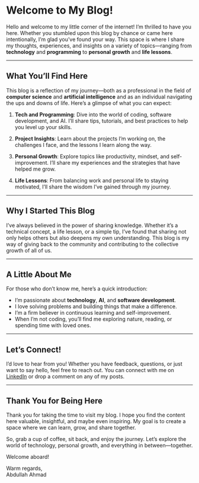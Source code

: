 # Welcome to My Blog!

Hello and welcome to my little corner of the internet! I’m thrilled to have you here. Whether you stumbled upon this blog by chance or came here intentionally, I’m glad you’ve found your way. This space is where I share my thoughts, experiences, and insights on a variety of topics—ranging from **technology** and **programming** to **personal growth** and **life lessons**.

---

## What You’ll Find Here

This blog is a reflection of my journey—both as a professional in the field of **computer science** and **artificial intelligence** and as an individual navigating the ups and downs of life. Here’s a glimpse of what you can expect:

1. **Tech and Programming**: Dive into the world of coding, software development, and AI. I’ll share tips, tutorials, and best practices to help you level up your skills.
   
2. **Project Insights**: Learn about the projects I’m working on, the challenges I face, and the lessons I learn along the way.

3. **Personal Growth**: Explore topics like productivity, mindset, and self-improvement. I’ll share my experiences and the strategies that have helped me grow.

4. **Life Lessons**: From balancing work and personal life to staying motivated, I’ll share the wisdom I’ve gained through my journey.

---

## Why I Started This Blog

I’ve always believed in the power of sharing knowledge. Whether it’s a technical concept, a life lesson, or a simple tip, I’ve found that sharing not only helps others but also deepens my own understanding. This blog is my way of giving back to the community and contributing to the collective growth of all of us.

---

## A Little About Me

For those who don’t know me, here’s a quick introduction:
- I’m passionate about **technology**, **AI**, and **software development**.
- I love solving problems and building things that make a difference.
- I’m a firm believer in continuous learning and self-improvement.
- When I’m not coding, you’ll find me exploring nature, reading, or spending time with loved ones.

---

## Let’s Connect!

I’d love to hear from you! Whether you have feedback, questions, or just want to say hello, feel free to reach out. You can connect with me on [LinkedIn](#) or drop a comment on any of my posts.

---

## Thank You for Being Here

Thank you for taking the time to visit my blog. I hope you find the content here valuable, insightful, and maybe even inspiring. My goal is to create a space where we can learn, grow, and share together.

So, grab a cup of coffee, sit back, and enjoy the journey. Let’s explore the world of technology, personal growth, and everything in between—together.

Welcome aboard!

Warm regards,  
Abdullah Ahmad